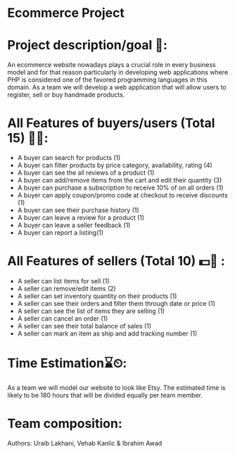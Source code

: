 # Ecommerce Project


# Project description/goal 🥅:
An ecommerce website nowadays plays a crucial role in every business model and for that reason particularly in developing web applications where PHP is considered one of the favored programming languages in this domain. As a team we will develop a web application that will allow users to register, sell or buy handmade products. 





# All Features of buyers/users (Total 15) 🛒👜:
 
- A buyer can search for products (1)
- A buyer can filter products by price category, availability, rating (4)
- A buyer can see the all reviews of a product (1)
- A buyer can add/remove items from the cart and edit their quantity (3)
- A buyer can purchase a subscription to receive 10% of on all orders (1)
- A buyer can apply coupon/promo code at checkout to receive discounts (1)
- A buyer can see their purchase history (1)
- A buyer can leave a review for a product (1)
- A buyer can leave a seller feedback (1)
- A buyer can report a listing(1)

# All Features of sellers (Total 10) 💵💸 :
 
- A seller can list items for sell (1) 
- A seller can remove/edit items  (2)
- A seller can set inventory quantity on their products (1)
- A seller can see their orders and filter them through date or price (1)
- A seller can see the list of items they are selling (1)
- A seller can cancel an order (1)
- A seller can see their total balance of sales (1)
- A seller can mark an item as ship and add tracking number (1)

# Time Estimation⌛⏲:
As a team we will model our website to look like Etsy. The estimated time is likely to be 180 hours that will be divided equally per team member. 


# Team composition: 
Authors: Uraib Lakhani, Vehab Kanlic & Ibrahim Awad
